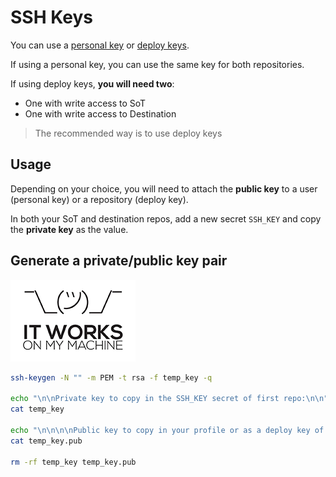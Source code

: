 # SSH Keys

You can use a [personal key](https://docs.github.com/en/github/authenticating-to-github/connecting-to-github-with-ssh) or [deploy keys](https://docs.github.com/en/developers/overview/managing-deploy-keys).

If using a personal key, you can use the same key for both repositories.

If using deploy keys, **you will need two**:

- One with write access to SoT
- One with write access to Destination

> The recommended way is to use deploy keys

## Usage

Depending on your choice, you will need to attach the **public key** to a user (personal key) or a repository (deploy key).

In both your SoT and destination repos, add a new secret `SSH_KEY` and copy the **private key** as the value.

## Generate a private/public key pair

![it works on my machine](img/works-on-my-machine.png)

```sh
ssh-keygen -N "" -m PEM -t rsa -f temp_key -q

echo "\n\nPrivate key to copy in the SSH_KEY secret of first repo:\n\n"
cat temp_key

echo "\n\n\n\nPublic key to copy in your profile or as a deploy key of second repo (with write access):\n\n"
cat temp_key.pub

rm -rf temp_key temp_key.pub
```
